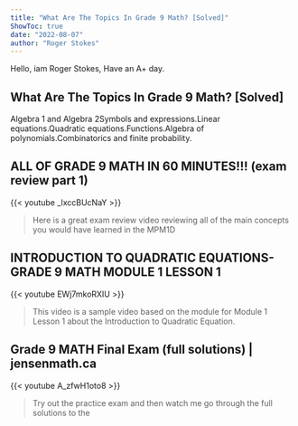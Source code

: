 ```yaml
---
title: "What Are The Topics In Grade 9 Math? [Solved]"
ShowToc: true 
date: "2022-08-07"
author: "Roger Stokes" 
---
```


Hello, iam Roger Stokes, Have an A+ day.
## What Are The Topics In Grade 9 Math? [Solved]
Algebra 1 and Algebra 2Symbols and expressions.Linear equations.Quadratic equations.Functions.Algebra of polynomials.Combinatorics and finite probability.

## ALL OF GRADE 9 MATH IN 60 MINUTES!!! (exam review part 1)
{{< youtube _lxccBUcNaY >}}
>Here is a great exam review video reviewing all of the main concepts you would have learned in the MPM1D 

## INTRODUCTION TO QUADRATIC EQUATIONS-GRADE 9 MATH MODULE 1 LESSON 1
{{< youtube EWj7mkoRXIU >}}
>This video is a sample video based on the module for Module 1 Lesson 1 about the Introduction to Quadratic Equation.

## Grade 9 MATH Final Exam (full solutions) | jensenmath.ca
{{< youtube A_zfwH1oto8 >}}
>Try out the practice exam and then watch me go through the full solutions to the 

